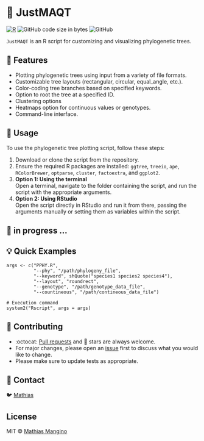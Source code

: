 # :tanabata_tree: JustMAQT

[![R](https://img.shields.io/badge/R-276DC3?style=for-the-badge&logo=R&logoColor=white&labelColor=101010)](https://www.r-project.org/about.html)
![GitHub code size in bytes](https://img.shields.io/github/languages/code-size/mathiashole/JustMAQT?style=for-the-badge&labelColor=101010&color=white)
![GitHub](https://img.shields.io/github/license/mathiashole/GScissors?color=%23179287&style=for-the-badge&logoColor=white&labelColor=101010)

`JustMAQT` is an R script for customizing and visualizing phylogenetic trees.

## :book: Features

-   Plotting phylogenetic trees using input from a variety of file formats.
-   Customizable tree layouts (rectangular, circular, equal_angle, etc.).
-   Color-coding tree branches based on specified keywords.
-   Option to root the tree at a specified ID.
-   Clustering options 
-   Heatmaps option for continuous values or genotypes.
-   Command-line interface.

## :wrench: Usage

To use the phylogenetic tree plotting script, follow these steps:

1. Download or clone the script from the repository.
2. Ensure the required R packages are installed: `ggtree`, `treeio`, `ape`, `RColorBrewer`, `optparse`, `cluster`, `factoextra`, and `ggplot2`.
3. **Option 1: Using the terminal**  
   Open a terminal, navigate to the folder containing the script, and run the script with the appropriate arguments.
4. **Option 2: Using RStudio**  
   Open the script directly in RStudio and run it from there, passing the arguments manually or setting them as variables within the script.

## :hammer: in progress ...

## :bulb: Quick Examples

```{r, eval = FALSE}
args <- c("PPHY.R",
          "--phy", "/path/phylogeny_file",
          "--keyword", shQuote("species1 species2 species4"),
          "--layout", "roundrect",
          "--genotype", "/path/genotype_data_file",
          "--countineous", "/path/contineous_data_file")

# Execution command
system2("Rscript", args = args)
```

## :sparkling_heart: Contributing

- :octocat: [Pull requests](https://github.com/mathiashole/JustMAQT/pulls) and :star2: stars are always welcome.
- For major changes, please open an [issue](https://github.com/mathiashole/JustMAQT/issues) first to discuss what you would like to change.
- Please make sure to update tests as appropriate.

## :mega: Contact

:bird: [Mathias](https://twitter.com/joaquinmangino)

## License
MIT &copy; [Mathias Mangino](https://github.com/mathiashole)